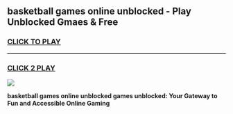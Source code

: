 
## basketball games online unblocked - Play Unblocked Gmaes & Free
<h3>
<a href="https://news.freeplayer.one?title=basketball_games_online_unblocked&ref=16F">CLICK TO PLAY</a></h3>
<hr>

<h3>
<a href="https://news.freeplayer.one?title=basketball_games_online_unblocked&ref=16F">CLICK 2 PLAY</a>
  
</h3>

<a href="https://news.freeplayer.one?title=basketball_games_online_unblocked&ref=16F/"><img src="https://clearcache.store/games.png"></a>


**basketball games online unblocked games unblocked: Your Gateway to Fun and Accessible Online Gaming**
